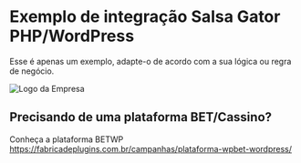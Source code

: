 # Exemplo de integração Salsa Gator PHP/WordPress
Esse é apenas um exemplo, adapte-o de acordo com a sua lógica ou regra de negócio.

![Logo da Empresa](https://apifutebol.com/Processo%20de%20comunica%C3%A7%C3%A3o%20SALSA.jpg)

## Precisando de uma plataforma BET/Cassino?
Conheça a plataforma BETWP https://fabricadeplugins.com.br/campanhas/plataforma-wpbet-wordpress/



